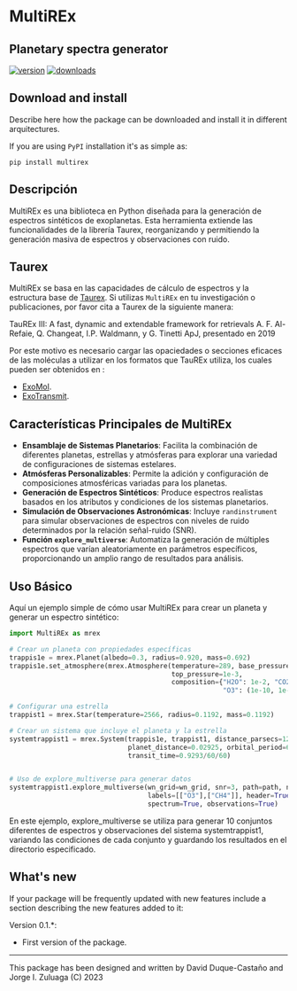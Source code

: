 # MultiREx
## Planetary spectra generator


<!-- This are visual tags that you may add to your package at the beginning with useful information on your package --> 
[![version](https://img.shields.io/pypi/v/multirex?color=blue)](https://pypi.org/project/multirex/)
[![downloads](https://img.shields.io/pypi/dw/multirex)](https://pypi.org/project/multirex/)


## Download and install

Describe here how the package can be downloaded and install it in
different arquitectures.

If you are using `PyPI` installation it's as simple as:

```
pip install multirex
```


## Descripción
MultiREx es una biblioteca en Python diseñada para la generación de espectros sintéticos de exoplanetas. Esta herramienta extiende las funcionalidades de la librería Taurex, reorganizando y permitiendo la generación masiva de espectros y observaciones con ruido.

## Taurex
MultiREx se basa en las capacidades de cálculo de espectros y la estructura base de [Taurex](https://taurex3-public.readthedocs.io/en/latest/index.html). Si utilizas `MultiREx` en tu investigación o publicaciones, por favor cita a Taurex de la siguiente manera:

TauREx III: A fast, dynamic and extendable framework for retrievals
A. F. Al-Refaie, Q. Changeat, I.P. Waldmann, y G. Tinetti
ApJ, presentado en 2019

Por este motivo es necesario cargar las opaciedades o secciones eficaces de las moléculas a utilizar en los formatos que TauREx utiliza, los cuales pueden ser obtenidos en :
- [ExoMol](https://www.exomol.com/data/search/).
- [ExoTransmit](https://github.com/elizakempton/Exo_Transmit/tree/master/Opac).



## Características Principales de MultiREx

- **Ensamblaje de Sistemas Planetarios**: Facilita la combinación de diferentes planetas, estrellas y atmósferas para explorar una variedad de configuraciones de sistemas estelares.
- **Atmósferas Personalizables**: Permite la adición y configuración de composiciones atmosféricas variadas para los planetas.
- **Generación de Espectros Sintéticos**: Produce espectros realistas basados en los atributos y condiciones de los sistemas planetarios.
- **Simulación de Observaciones Astronómicas**: Incluye `randinstrument` para simular observaciones de espectros con niveles de ruido determinados por la relación señal-ruido (SNR).
- **Función `explore_multiverse`**: Automatiza la generación de múltiples espectros que varían aleatoriamente en parámetros específicos, proporcionando un amplio rango de resultados para análisis.

## Uso Básico
Aquí un ejemplo simple de cómo usar MultiREx para crear un planeta y generar un espectro sintético:

```python
import MultiREx as mrex

# Crear un planeta con propiedades específicas
trappis1e = mrex.Planet(albedo=0.3, radius=0.920, mass=0.692)
trappis1e.set_atmosphere(mrex.Atmosphere(temperature=289, base_pressure=1e5,
                                         top_pressure=1e-3,
                                         composition={"H2O": 1e-2, "CO2": 1e-1, "CH4": (1e-10, 1e-1),
                                                      "O3": (1e-10, 1e-1)}, fill_gas="N2"))

# Configurar una estrella
trappist1 = mrex.Star(temperature=2566, radius=0.1192, mass=0.1192)

# Crear un sistema que incluye el planeta y la estrella
systemtrappist1 = mrex.System(trappis1e, trappist1, distance_parsecs=12.42988,
                              planet_distance=0.02925, orbital_period=6.1010,
                              transit_time=0.9293/60/60)


# Uso de explore_multiverse para generar datos
systemtrappist1.explore_multiverse(wn_grid=wn_grid, snr=3, path=path, n_iter=10,
                                   labels=[["O3"],["CH4"]], header=True, n_observations=1,
                                   spectrum=True, observations=True)
```

En este ejemplo, explore_multiverse se utiliza para generar 10 conjuntos diferentes de espectros y observaciones del sistema systemtrappist1, variando las condiciones de cada conjunto y guardando los resultados en el directorio especificado.


## What's new

If your package will be frequently updated with new features include a
section describing the new features added to it:

Version 0.1.*:

- First version of the package.

------------

This package has been designed and written by David Duque-Castaño and Jorge I. Zuluaga (C) 2023